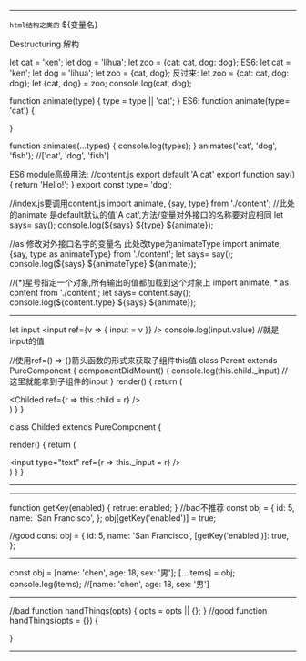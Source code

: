 ******************************************************************
`html结构之类的`  ${变量名}

Destructuring 解构

let cat = 'ken';
let dog = 'lihua';
let zoo = {cat: cat, dog: dog};
ES6:
let cat = 'ken';
let dog = 'lihua';
let zoo = {cat, dog};
反过来:
let zoo = {cat: cat, dog: dog};
let {cat, dog} = zoo;
console.log(cat, dog);

function animate(type) {
    type = type || 'cat';
}
ES6:
function animate(type= 'cat') {

}

function animates(...types) {
    console.log(types);
}
animates('cat', 'dog', 'fish'); //['cat', 'dog', 'fish']


ES6 module高级用法:
//content.js
export default 'A cat'
export function say() {
    return 'Hello!';
}
export const type= 'dog';

//index.js要调用content.js
import animate, {say, type} from './content';   //此处的animate 是default默认的值'A cat',方法/变量对外接口的名称要对应相同
let says= say();
console.log(${says}  ${type}  ${animate});

//as 修改对外接口名字的变量名   此处改type为animateType
import animate, {say, type as animateType} from './content';
let says= say();
console.log(${says}  ${animateType}  ${animate});

//(*)星号指定一个对象,所有输出的值都加载到这个对象上
import animate, * as content from './content';
let says= content.say();
console.log(${content.type}  ${says}  ${animate});

******************************************************************
let input
<input ref={v => {
          input = v
        }} />
console.log(input.value)    //就是input的值

//使用ref=() => {}箭头函数的形式来获取子组件this值
class Parent extends PureComponent {
  componentDidMount() {
    console.log(this.child._input) // 这里就能拿到子组件的input
  }
  render() {
    return (
      <div>
        <Childed ref={r => this.child = r} />
      </div>
    )
  }
}

class Childed extends PureComponent {

  render() {
    return (
      <div>
        <input type="text" ref={r => this._input = r} />
      </div>
    )
  }
}
******************************************************************

******************************************************************
function getKey(enabled) {
    retrue: enabled;
}
//bad不推荐
const obj = {
    id: 5,
    name: 'San Francisco',
};
obj[getKey('enabled')] = true;

//good
const obj = {
    id: 5,
    name: 'San Francisco',
    [getKey('enabled')]: true,
};
******************************************************************
const obj = [name: 'chen', age: 18, sex: '男'];
[...items] = obj;
console.log(items);  //[name: 'chen', age: 18, sex: '男']
******************************************************************
//bad
function handThings(opts) {
    opts = opts || {};
}
//good
function handThings(opts = {}) {
    
}
******************************************************************